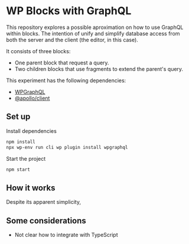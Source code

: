 # WP Blocks with GraphQL

This repository explores a possible aproximation on how to use GraphQL within blocks. The intention of unify and simplify database access from both the server and the client (the editor, in this case).

It consists of three blocks:
- One parent block that request a query.
- Two children blocks that use fragments to extend the parent's query.

This experiment has the following dependencies:

- [WPGraphQL](https://www.wpgraphql.com/docs/introduction/)
- [@apollo/client](https://www.apollographql.com/docs/react/)


## Set up

Install dependencies

```bash
npm install
npx wp-env run cli wp plugin install wpgraphql
```
Start the project

```bash
npm start
```


## How it works

Despite its apparent simplicity,


## Some considerations

- Not clear how to integrate with TypeScript
